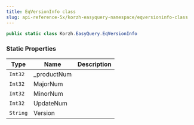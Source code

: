 ```yaml
---
title: EqVersionInfo class
slug: api-reference-5x/korzh-easyquery-namespace/eqversioninfo-class
---
```


```csharp
public static class Korzh.EasyQuery.EqVersionInfo

```

### Static Properties

| Type | Name | Description | 
| --- | --- | --- | 
| `Int32` | _productNum |  | 
| `Int32` | MajorNum |  | 
| `Int32` | MinorNum |  | 
| `Int32` | UpdateNum |  | 
| `String` | Version |  |